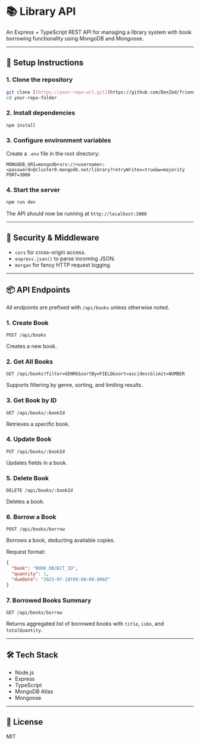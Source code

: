# 📚 Library API

An Express + TypeScript REST API for managing a library system with book borrowing functionality using MongoDB and Mongoose.

---

## 🚀 Setup Instructions

### 1. Clone the repository

```bash
git clone [[https://your-repo-url.git](https://github.com/DexZed/friendly-fiesta/tree/main/Assignment%203)]
cd your-repo-folder
```

### 2. Install dependencies

```bash
npm install
```

### 3. Configure environment variables

Create a `.env` file in the root directory:

```env
MONGODB_URI=mongodb+srv://<username>:<password>@cluster0.mongodb.net/library?retryWrites=true&w=majority
PORT=3000
```

### 4. Start the server

```bash
npm run dev
```

The API should now be running at `http://localhost:3000`

---

## 🔐 Security & Middleware

- `cors` for cross-origin access.
- `express.json()` to parse incoming JSON.
- `morgan` for fancy HTTP request logging.

---

## 📦 API Endpoints

All endpoints are prefixed with `/api/books` unless otherwise noted.

### 1. Create Book

`POST /api/books`

Creates a new book.

### 2. Get All Books

`GET /api/books?filter=GENRE&sortBy=FIELD&sort=asc|desc&limit=NUMBER`

Supports filtering by genre, sorting, and limiting results.

### 3. Get Book by ID

`GET /api/books/:bookId`

Retrieves a specific book.

### 4. Update Book

`PUT /api/books/:bookId`

Updates fields in a book.

### 5. Delete Book

`DELETE /api/books/:bookId`

Deletes a book.

### 6. Borrow a Book

`POST /api/books/borrow`

Borrows a book, deducting available copies.

Request format:

```json
{
  "book": "BOOK_OBJECT_ID",
  "quantity": 1,
  "dueDate": "2025-07-18T00:00:00.000Z"
}
```

### 7. Borrowed Books Summary

`GET /api/books/borrow`

Returns aggregated list of borrowed books with `title`, `isbn`, and `totalQuantity`.

---

## 🛠 Tech Stack

- Node.js
- Express
- TypeScript
- MongoDB Atlas
- Mongoose

---

## 📄 License

MIT
